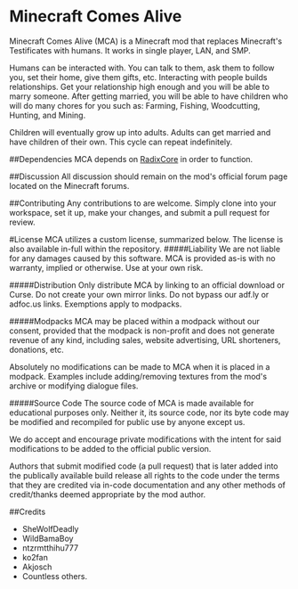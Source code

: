 Minecraft Comes Alive
=====================
Minecraft Comes Alive (MCA) is a Minecraft mod that replaces Minecraft's Testificates with humans. It works in single player, LAN, and SMP.

Humans can be interacted with. You can talk to them, ask them to follow you, set their home, give them gifts, etc. Interacting with people builds relationships. Get your relationship high enough and you will be able to marry someone.
After getting married, you will be able to have children who will do many chores for you such as: Farming, Fishing, Woodcutting, Hunting, and Mining.

Children will eventually grow up into adults. Adults can get married and have children of their own. This cycle can repeat indefinitely.

##Dependencies
MCA depends on [RadixCore](https://github.com/WildBamaBoy/radix-core) in order to function.

##Discussion
All discussion should remain on the mod's official forum page located on the Minecraft forums.

##Contributing
Any contributions to are welcome. Simply clone into your workspace, set it up, make your changes, and submit a pull request for review.

#License
MCA utilizes a custom license, summarized below. The license is also available in-full within the repository.
#####Liability
We are not liable for any damages caused by this software. MCA is provided as-is with no warranty, implied or otherwise. Use at your own risk.

#####Distribution
Only distribute MCA by linking to an official download or Curse. Do not create your own mirror links. Do not bypass our adf.ly or adfoc.us links. Exemptions apply to modpacks.

#####Modpacks
MCA may be placed within a modpack without our consent, provided that the modpack is non-profit and does not generate revenue of any kind, including sales, website advertising, URL shorteners, donations, etc.

Absolutely no modifications can be made to MCA when it is placed in a modpack. Examples include adding/removing textures from the mod's archive or modifying dialogue files.

#####Source Code
The source code of MCA is made available for educational purposes only. Neither it, its source code, nor its byte code may be modified and recompiled for public use by anyone except us.

We do accept and encourage private modifications with the intent for said modifications to be added to the official public version.

Authors that submit modified code (a pull request) that is later added into the publically available build release all rights to the code under the terms that they are credited via in-code documentation and any other methods of credit/thanks deemed appropriate by the mod author.

##Credits
 - SheWolfDeadly
 - WildBamaBoy 
 - ntzrmtthihu777
 - ko2fan
 - Akjosch
 - Countless others.
